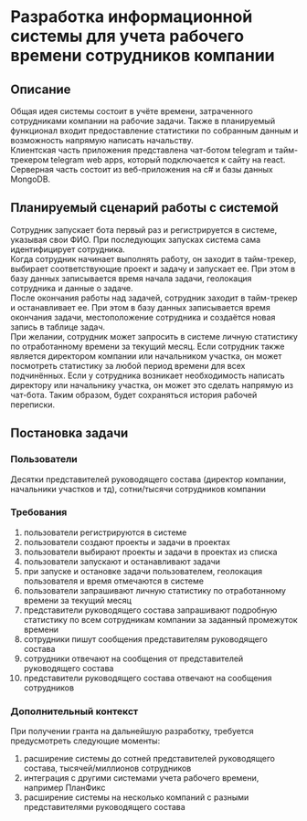 # Разработка информационной системы для учета рабочего времени сотрудников компании

## Описание
Общая идея системы состоит в учёте времени, затраченного сотрудниками компании на рабочие задачи. Также в планируемый функционал входит предоставление статистики по собранным данным и возможность напрямую написать начальству.  
Клиентская часть приложения представлена чат-ботом telegram и тайм-трекером telegram web apps, который подключается к сайту на react.  
Серверная часть состоит из веб-приложения на c# и базы данных MongoDB.

## Планируемый сценарий работы с системой
Сотрудник запускает бота первый раз и регистрируется в системе, указывая свои ФИО. При последующих запусках система сама идентифицирует сотрудника.  
Когда сотрудник начинает выполнять работу, он заходит в тайм-трекер, выбирает соответствующие проект и задачу и запускает ее. При этом в базу данных записывается время начала задачи, геолокация сотрудника и данные о задаче.  
После окончания работы над задачей, сотрудник заходит в тайм-трекер и останавливает ее. При этом в базу данных записывается время окончания задачи, местоположение сотрудника и создаётся новая запись в таблице задач.  
При желании, сотрудник может запросить в системе личную статистику по отработанному времени за текущий месяц. Если сотрудник также является директором компании или начальником участка, он может посмотреть статистику за любой период времени для всех подчинённых. 
Если у сотрудника возникает необходимость написать директору или начальнику участка, он может это сделать напрямую из чат-бота. Таким образом, будет сохраняться история рабочей переписки.

## Постановка задачи
### Пользователи
Десятки представителей руководящего состава (директор компании, начальники участков и тд), сотни/тысячи сотрудников компании

### Требования
1. пользователи регистрируются в системе
1. пользователи создают проекты и задачи в проектах
1. пользователи выбирают проекты и задачи в проектах из списка
1. пользователи запускают и останавливают задачи
1. при запуске и остановке задачи пользователем, геолокация пользователя и время отмечаются в системе
1. пользователи запрашивают личную статистику по отработанному времени за текущий месяц
1. представители руководящего состава запрашивают подробную статистику по всем сотрудникам компании за заданный промежуток времени
1. сотрудники пишут сообщения представителям руководящего состава
1. сотрудники отвечают на сообщения от представителей руководящего состава
1. представители руководящего состава отвечают на сообщения сотрудников

### Дополнительный контекст
При получении гранта на дальнейшую разработку, требуется предусмотреть следующие моменты:
1. расширение системы до сотней представителей руководящего состава, тысячей/миллионов сотрудников
1. интеграция с другими системами учета рабочего времени, например ПланФикс
1. расширение системы на несколько компаний с разными представителями руководящего состава